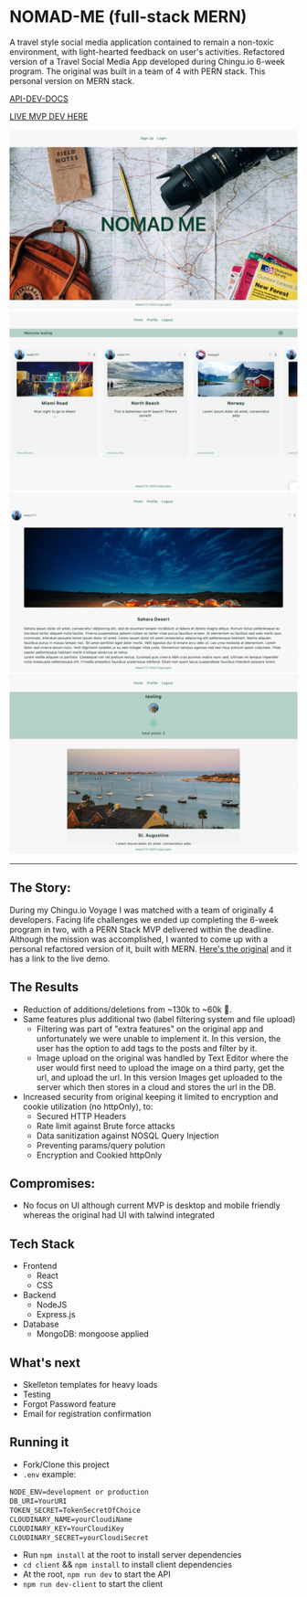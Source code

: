 # NOMAD-ME (full-stack MERN)

A travel style social media application contained to remain a non-toxic environment, with light-hearted feedback on user's activities. Refactored version of a Travel Social Media App developed during Chingu.io 6-week program. The original was built in a team of 4 with PERN stack. This personal version on MERN stack.

[API-DEV-DOCS](./APIDOCS.md)

[LIVE MVP DEV HERE](https://nomad-me-v3.onrender.com/)

![Home page](./home.png)
![Posts page](./posts.png)
![Post page](./post.png)
![User profile](./user.png)

---

## The Story:

During my Chingu.io Voyage I was matched with a team of originally 4 developers. Facing life challenges we ended up completing the 6-week program in two, with a PERN Stack MVP delivered within the deadline. Although the mission was accomplished, I wanted to come up with a personal refactored version of it, built with MERN. [Here's the original](https://github.com/chingu-voyages/v40-bears-team-29) and it has a link to the live demo.

## The Results

- Reduction of additions/deletions from ~130k to ~60k 🥳.
- Same features plus additional two (label filtering system and file upload)
  - Filtering was part of "extra features" on the original app and unfortunately we were unable to implement it. In this version, the user has the option to add tags to the posts and filter by it.
  - Image upload on the original was handled by Text Editor where the user would first need to upload the image on a third party, get the url, and upload the url. In this version Images get uploaded to the server which then stores in a cloud and stores the url in the DB.
- Increased security from original keeping it limited to encryption and cookie utilization (no httpOnly), to:
  - Secured HTTP Headers
  - Rate limit against Brute force attacks
  - Data sanitization against NOSQL Query Injection
  - Preventing params/query polution
  - Encryption and Cookied httpOnly

## Compromises:

- No focus on UI although current MVP is desktop and mobile friendly whereas the original had UI with talwind integrated

## Tech Stack

- Frontend
  - React
  - CSS
- Backend
  - NodeJS
  - Express.js
- Database
  - MongoDB: mongoose applied

## What's next

- Skelleton templates for heavy loads
- Testing
- Forgot Password feature
- Email for registration confirmation

## Running it

- Fork/Clone this project
- `.env` example:

```
NODE_ENV=development or production
DB_URI=YourURI
TOKEN_SECRET=TokenSecretOfChoice
CLOUDINARY_NAME=yourCloudiName
CLOUDINARY_KEY=YourCloudiKey
CLOUDINARY_SECRET=yourCloudiSecret
```

- Run `npm install` at the root to install server dependencies
- `cd client` && `npm install` to install client dependencies
- At the root, `npm run dev` to start the API
- `npm run dev-client` to start the client
